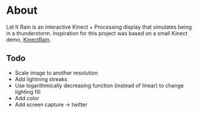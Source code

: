 # About

Let It Rain is an interactive Kinect + Processing display that simulates being
in a thunderstorm. Inspiration for this project was based on a small
Kinect demo, [KinectRain](https://github.com/taromorimoto/KinectRain).

## Todo

* Scale image to another resolution
* Add lightning streaks
* Use logarithmically decreasing function (instead of linear) to change lighting fill
* Add color
* Add screen capture -> twitter
